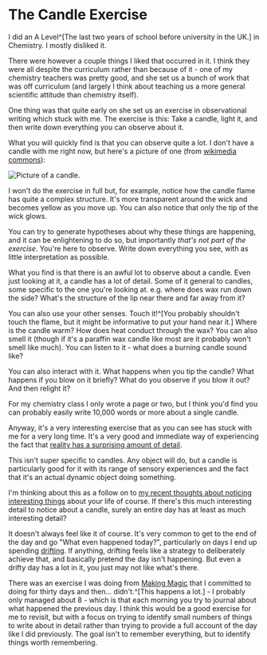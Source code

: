 # The Candle Exercise

I did an A Level^[The last two years of school before university in the UK.] in Chemistry. I mostly disliked it.

There were however a couple things I liked that occurred in it. I think they were all despite the curriculum rather than because of it - one of my chemistry teachers was pretty good, and she set us a bunch of work that was off curriculum (and largely I think about teaching us a more general scientific attitude than chemistry itself).

One thing was that quite early on she set us an exercise in observational writing which stuck with me. The exercise is this: Take a candle, light it, and then write down everything you can observe about it.

What you will quickly find is that you can observe quite a lot. I don't have a candle with me right now, but here's a picture of one (from [wikimedia commons](https://commons.wikimedia.org/wiki/File:Candle_flame.JPG)):

![Picture of a candle](/images/candle.jpg).

I won't do the exercise in full but, for example, notice how the candle flame has quite a complex structure. It's more transparent around the wick and becomes yellow as you move up. You can also notice that only the tip of the wick glows.

You can try to generate hypotheses about why these things are happening, and it can be enlightening to do so, but importantly *that's not part of the exercise*. You're here to observe. Write down everything you see, with as little interpretation as possible.

What you find is that there is an awful lot to observe about a candle. Even just looking at it, a candle has a lot of detail. Some of it general to candles, some specific to the one you're looking at. e.g. where does wax run down the side? What's the structure of the lip near there and far away from it?

You can also use your other senses. Touch it!^[You probably shouldn't touch the flame, but it might be informative to put your hand near it.] Where is the candle warm? How does heat conduct through the wax? You can also smell it (though if it's a paraffin wax candle like most are it probably won't smell like much). You can listen to it - what does a burning candle sound like?

You can also interact with it. What happens when you tip the candle? What happens if you blow on it briefly? What do you observe if you blow it out? And then relight it?

For my chemistry class I only wrote a page or two, but I think you'd find you can probably easily write 10,000 words or more about a single candle.

Anyway, it's a very interesting exercise that as you can see has stuck with me for a very long time. It's a very good and immediate way of experiencing the fact that [reality has a surprising amount of detail](http://johnsalvatier.org/blog/2017/reality-has-a-surprising-amount-of-detail).

This isn't super specific to candles. Any object will do, but a candle is particularly good for it with its range of sensory experiences and the fact that it's an actual dynamic object doing something.

I'm thinking about this as a follow on to [my recent thoughts about noticing interesting things](https://notebook.drmaciver.com/posts/2024-01-25-19:45.html) about your life of course. If there's this much interesting detail to notice about a candle, surely an entire day has at least as much interesting detail? 

It doesn't always feel like it of course. It's very common to get to the end of the day and go "What even happened today?", particularly on days I end up spending [drifting](https://notebook.drmaciver.com/posts/2022-01-06-12:00.html). If anything, drifting feels like a strategy to deliberately achieve that, and basically pretend the day isn't happening. But even a drifty day has a lot in it, you just may not like what's there.

There was an exercise I was doing from [Making Magic](https://www.amazon.co.uk/Making-Magic-Together-Everyday-Extraordinary/dp/1683642481) that I committed to doing for thirty days and then... didn't.^[This happens a lot.] - I probably only managed about 8 - which is that each morning you try to journal about what happened the previous day. I think this would be a good exercise for me to revisit, but with a focus on trying to identify small numbers of things to write about in detail rather than trying to provide a full account of the day like I did previously. The goal isn't to remember everything, but to identify things worth remembering.
